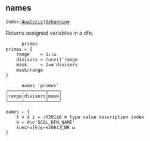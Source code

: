 <section>

# names

<code>Index:[Analysis](../analysis.html)|[Debugging](../debugging.html)</code>

</section>

<section class="function">

Returns assigned variables in a dfn.

```apl
      primes
primes ← {
    range    ← 1↓⍳⍵
    divisors ← (∪⊢∨⍳)¨range
    mask     ← 2=≢¨divisors
    mask/range
}

      names 'primes'
┌─────┬────────┬────┐
│range│divisors│mask│
└─────┴────────┴────┘
```

</section>

<section class="function">

```apl
names ← {
    t v d i ← ↓⍉201⌶⍬ ⍝ type value description index
    k ← d⍳⊂'SCOL_DFN_NAME'
    (∪∊⊆⍨v[k]⍷∘∊200⌶)⎕NR ⍵
}
```

</section>
